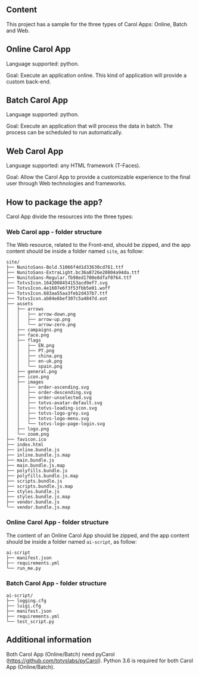 Content
---

This project has a sample for the three types of Carol Apps: Online, Batch and Web.


Online Carol App
---

Language supported: python.

Goal: Execute an application online. This kind of application will provide a custom back-end.


Batch Carol App
---

Language supported: python.

Goal: Execute an application that will process the data in batch. The process can be scheduled to run automatically.

Web Carol App
---

Language supported: any HTML framework (T-Faces).

Goal: Allow the Carol App to provide a customizable experience to the final user through Web technologies and frameworks.


How to package the app?
---

Carol App divide the resources into the three types:

### Web Carol app - folder structure

The Web resource, related to the Front-end, should be zipped, and the app content should be inside a folder named `site`, as follow:

```
site/
├── NunitoSans-Bold.51066f4d1d33630cd761.ttf
├── NunitoSans-ExtraLight.bc36a8726e20804a94da.ttf
├── NunitoSans-Regular.fb98ed1700e8dfaf0764.ttf
├── TotvsIcon.1642008454153acd9ef7.svg
├── TotvsIcon.4e1607e6f3f53fbb5e01.woff
├── TotvsIcon.683aa55aa3feb2d437b7.ttf
├── TotvsIcon.ab04e6bef307c5a4847d.eot
├── assets
│   ├── arrows
│   │   ├── arrow-down.png
│   │   ├── arrow-up.png
│   │   └── arrow-zero.png
│   ├── campaigns.png
│   ├── face.png
│   ├── flags
│   │   ├── EN.png
│   │   ├── PT.png
│   │   ├── china.png
│   │   ├── en-uk.png
│   │   └── spain.png
│   ├── general.png
│   ├── icon.png
│   ├── images
│   │   ├── order-ascending.svg
│   │   ├── order-descending.svg
│   │   ├── order-unselected.svg
│   │   ├── totvs-avatar-default.svg
│   │   ├── totvs-loading-icon.svg
│   │   ├── totvs-logo-grey.svg
│   │   ├── totvs-logo-menu.svg
│   │   └── totvs-logo-page-login.svg
│   ├── logo.png
│   └── zoom.png
├── favicon.ico
├── index.html
├── inline.bundle.js
├── inline.bundle.js.map
├── main.bundle.js
├── main.bundle.js.map
├── polyfills.bundle.js
├── polyfills.bundle.js.map
├── scripts.bundle.js
├── scripts.bundle.js.map
├── styles.bundle.js
├── styles.bundle.js.map
├── vendor.bundle.js
└── vendor.bundle.js.map
```


### Online Carol App - folder structure

The content of an Online Carol App should be zipped, and the app content should be inside a folder named `ai-script`, as follow:

```
ai-script
├── manifest.json
├── requirements.yml
└── run_me.py
```

### Batch Carol App - folder structure

```
ai-script/
├── logging.cfg
├── luigi.cfg
├── manifest.json
├── requirements.yml
└── test_script.py
```


Additional information
---

Both Carol App (Online/Batch) need pyCarol (https://github.com/totvslabs/pyCarol).
Python 3.6 is required for both Carol App (Online/Batch).
